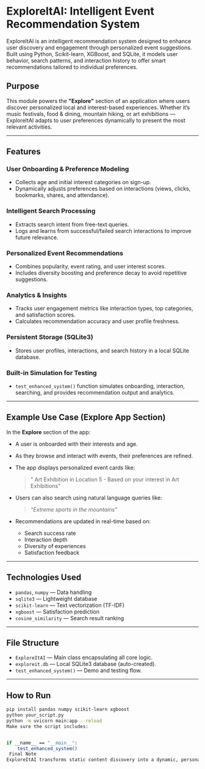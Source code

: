 # ExploreItAI: Intelligent Event Recommendation System

ExploreItAI is an intelligent recommendation system designed to enhance user discovery and engagement through personalized event suggestions. Built using Python, Scikit-learn, XGBoost, and SQLite, it models user behavior, search patterns, and interaction history to offer smart recommendations tailored to individual preferences.

##  Purpose

This module powers the **"Explore"** section of an application where users discover personalized local and interest-based experiences. Whether it’s music festivals, food & dining, mountain hiking, or art exhibitions — ExploreItAI adapts to user preferences dynamically to present the most relevant activities.

---

##  Features

###  User Onboarding & Preference Modeling
- Collects age and initial interest categories on sign-up.
- Dynamically adjusts preferences based on interactions (views, clicks, bookmarks, shares, and attendance).

###  Intelligent Search Processing
- Extracts search intent from free-text queries.
- Logs and learns from successful/failed search interactions to improve future relevance.

###  Personalized Event Recommendations
- Combines popularity, event rating, and user interest scores.
- Includes diversity boosting and preference decay to avoid repetitive suggestions.

###  Analytics & Insights
- Tracks user engagement metrics like interaction types, top categories, and satisfaction scores.
- Calculates recommendation accuracy and user profile freshness.

###  Persistent Storage (SQLite3)
- Stores user profiles, interactions, and search history in a local SQLite database.

###  Built-in Simulation for Testing
- `test_enhanced_system()` function simulates onboarding, interaction, searching, and provides recommendation output and analytics.

---

##  Example Use Case (Explore App Section)

In the **Explore** section of the app:
- A user is onboarded with their interests and age.
- As they browse and interact with events, their preferences are refined.
- The app displays personalized event cards like:
  > " Art Exhibition in Location 5 - Based on your interest in Art Exhibitions"

- Users can also search using natural language queries like:
  > *“Extreme sports in the mountains”*

- Recommendations are updated in real-time based on:
  - Search success rate
  - Interaction depth
  - Diversity of experiences
  - Satisfaction feedback

---

##  Technologies Used

- `pandas`, `numpy` — Data handling
- `sqlite3` — Lightweight database
- `scikit-learn` — Text vectorization (TF-IDF)
- `xgboost` — Satisfaction prediction
- `cosine_similarity` — Search result ranking

---

##  File Structure

- `ExploreItAI` — Main class encapsulating all core logic.
- `exploreit.db` — Local SQLite3 database (auto-created).
- `test_enhanced_system()` — Demo and testing flow.

---

##  How to Run

```bash
pip install pandas numpy scikit-learn xgboost
python your_script.py
python -m uvicorn main:app --reload
Make sure the script includes:


if __name__ == "__main__":
    test_enhanced_system()
 Final Note
ExploreItAI transforms static content discovery into a dynamic, personalized journey. It powers the Explore section with smart recommendations, adaptive preferences, and insightful analytics — enabling users to find the most meaningful experiences effortlessly.

